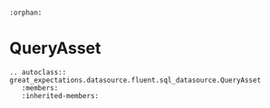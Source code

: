 ```{eval-rst}

:orphan:

```

# QueryAsset

```{eval-rst}
.. autoclass:: great_expectations.datasource.fluent.sql_datasource.QueryAsset
   :members:
   :inherited-members:

```
